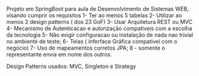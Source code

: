 Projeto em SpringBoot para aula de Desenvolvimento de Sistemas WEB, visando cumprir os requisitos 
1- Ter ao menos 5 tabelas
2- Utilizar ao menos 2 design patterns ( dos 23 GoF)
3- Usar Arquitetura REST ou MVC
4- Mecanismo de Autenticacao e autorização compativeis com a escolha da tecnologia
5- Não exigir configuracao ou instalação de nada nao trivial no ambiente de teste;
6- Telas ( inferface Gráfica compativel com o negócio)
7- Uso de mapeamentos corretos JPA;
8 - somente o representante envia em nome dos outros.

Design Patterns usados:
MVC, Singleton e Strategy